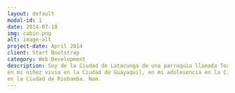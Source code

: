 ```yaml
---
layout: default
modal-id: 1
date: 2014-07-18
img: cabin.png
alt: image-alt
project-date: April 2014
client: Start Bootstrap
category: Web Development
description: Soy de la Ciudad de Latacunga de una parroquia llamada Toacaso, en toda mi vida he vivido en diferentes lugares 
en mi niñez vivia en la Ciudad de Guayaquil, en mi adolesencia en la Ciudad de Latacunga y por mis estudios superiores
en la Ciudad de Riobamba. Nam.
---
```


